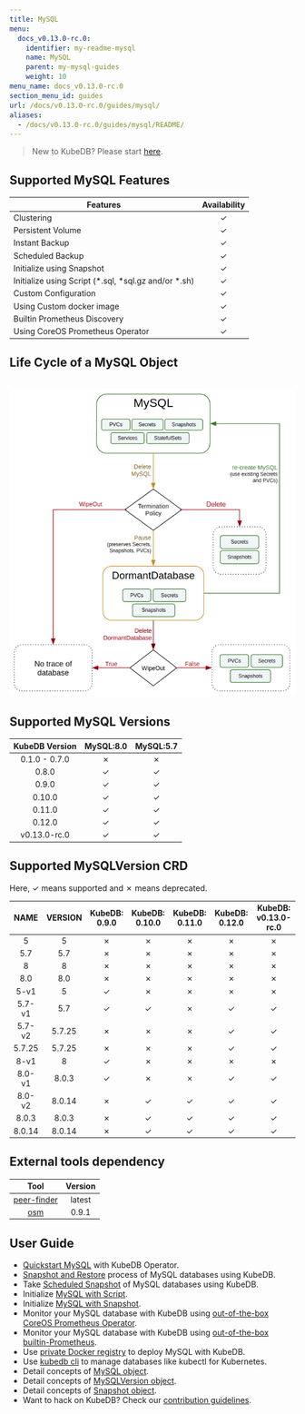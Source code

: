```yaml
---
title: MySQL
menu:
  docs_v0.13.0-rc.0:
    identifier: my-readme-mysql
    name: MySQL
    parent: my-mysql-guides
    weight: 10
menu_name: docs_v0.13.0-rc.0
section_menu_id: guides
url: /docs/v0.13.0-rc.0/guides/mysql/
aliases:
  - /docs/v0.13.0-rc.0/guides/mysql/README/
---
```


> New to KubeDB? Please start [here](/docs/concepts/README.md).

## Supported MySQL Features

|                        Features                         | Availability |
| ------------------------------------------------------- | :----------: |
| Clustering                                              |   &#10003;   |
| Persistent Volume                                       |   &#10003;   |
| Instant Backup                                          |   &#10003;   |
| Scheduled Backup                                        |   &#10003;   |
| Initialize using Snapshot                               |   &#10003;   |
| Initialize using Script (\*.sql, \*sql.gz and/or \*.sh) |   &#10003;   |
| Custom Configuration                                    |   &#10003;   |
| Using Custom docker image                               |   &#10003;   |
| Builtin Prometheus Discovery                            |   &#10003;   |
| Using CoreOS Prometheus Operator                        |   &#10003;   |

## Life Cycle of a MySQL Object

<p align="center">
  <img alt="lifecycle"  src="/docs/images/mysql/mysql-lifecycle.png" >
</p>

## Supported MySQL Versions

| KubeDB Version | MySQL:8.0 | MySQL:5.7 |
| :------------: | :-------: | :-------: |
| 0.1.0 - 0.7.0  | &#10007;  | &#10007;  |
|     0.8.0      | &#10003;  | &#10003;  |
|     0.9.0      | &#10003;  | &#10003;  |
|     0.10.0     | &#10003;  | &#10003;  |
|     0.11.0     | &#10003;  | &#10003;  |
|     0.12.0     | &#10003;  | &#10003;  |
|  v0.13.0-rc.0  | &#10003;  | &#10003;  |

## Supported MySQLVersion CRD

Here, &#10003; means supported and &#10007; means deprecated.

|  NAME  | VERSION | KubeDB: 0.9.0 | KubeDB: 0.10.0 | KubeDB: 0.11.0 | KubeDB: 0.12.0 | KubeDB: v0.13.0-rc.0 |
| :----: | :-----: | :-----------: | :------------: | :------------: | :------------: | :------------------: |
|   5    |    5    |   &#10007;    |    &#10007;    |    &#10007;    |    &#10007;    |       &#10007;       |
|  5.7   |   5.7   |   &#10007;    |    &#10007;    |    &#10007;    |    &#10007;    |       &#10007;       |
|   8    |    8    |   &#10007;    |    &#10007;    |    &#10007;    |    &#10007;    |       &#10007;       |
|  8.0   |   8.0   |   &#10007;    |    &#10007;    |    &#10007;    |    &#10007;    |       &#10007;       |
|  5-v1  |    5    |   &#10003;    |    &#10007;    |    &#10007;    |    &#10007;    |       &#10007;       |
| 5.7-v1 |   5.7   |   &#10003;    |    &#10003;    |    &#10007;    |    &#10003;    |       &#10003;       |
| 5.7-v2 | 5.7.25  |   &#10007;    |    &#10007;    |    &#10007;    |    &#10003;    |       &#10003;       |
| 5.7.25 | 5.7.25  |   &#10007;    |    &#10007;    |    &#10007;    |    &#10003;    |       &#10003;       |
|  8-v1  |    8    |   &#10003;    |    &#10007;    |    &#10007;    |    &#10007;    |       &#10007;       |
| 8.0-v1 |  8.0.3  |   &#10003;    |    &#10007;    |    &#10007;    |    &#10003;    |       &#10003;       |
| 8.0-v2 | 8.0.14  |   &#10007;    |    &#10003;    |    &#10003;    |    &#10003;    |       &#10003;       |
| 8.0.3  |  8.0.3  |   &#10007;    |    &#10003;    |    &#10003;    |    &#10003;    |       &#10003;       |
| 8.0.14 | 8.0.14  |   &#10007;    |    &#10003;    |    &#10003;    |    &#10003;    |       &#10003;       |

## External tools dependency

|                                      Tool                                      | Version |
| :----------------------------------------------------------------------------: | :-----: |
| [peer-finder](https://github.com/kubernetes/contrib/tree/master/peer-finder)   | latest  |
|                 [osm](https://github.com/appscode/osm)                         |  0.9.1  |

## User Guide

- [Quickstart MySQL](/docs/guides/mysql/quickstart/quickstart.md) with KubeDB Operator.
- [Snapshot and Restore](/docs/guides/mysql/snapshot/backup-and-restore.md) process of MySQL databases using KubeDB.
- Take [Scheduled Snapshot](/docs/guides/mysql/snapshot/scheduled-backup.md) of MySQL databases using KubeDB.
- Initialize [MySQL with Script](/docs/guides/mysql/initialization/using-script.md).
- Initialize [MySQL with Snapshot](/docs/guides/mysql/initialization/using-snapshot.md).
- Monitor your MySQL database with KubeDB using [out-of-the-box CoreOS Prometheus Operator](/docs/guides/mysql/monitoring/using-coreos-prometheus-operator.md).
- Monitor your MySQL database with KubeDB using [out-of-the-box builtin-Prometheus](/docs/guides/mysql/monitoring/using-builtin-prometheus.md).
- Use [private Docker registry](/docs/guides/mysql/private-registry/using-private-registry.md) to deploy MySQL with KubeDB.
- Use [kubedb cli](/docs/guides/mysql/cli/cli.md) to manage databases like kubectl for Kubernetes.
- Detail concepts of [MySQL object](/docs/concepts/databases/mysql.md).
- Detail concepts of [MySQLVersion object](/docs/concepts/catalog/mysql.md).
- Detail concepts of [Snapshot object](/docs/concepts/snapshot.md).
- Want to hack on KubeDB? Check our [contribution guidelines](/docs/CONTRIBUTING.md).
